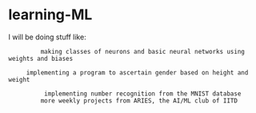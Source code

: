 # learning-ML
I will be doing stuff like:  

             making classes of neurons and basic neural networks using weights and biases  

         implementing a program to ascertain gender based on height and weight  

              implementing number recognition from the MNIST database  
             more weekly projects from ARIES, the AI/ML club of IITD
